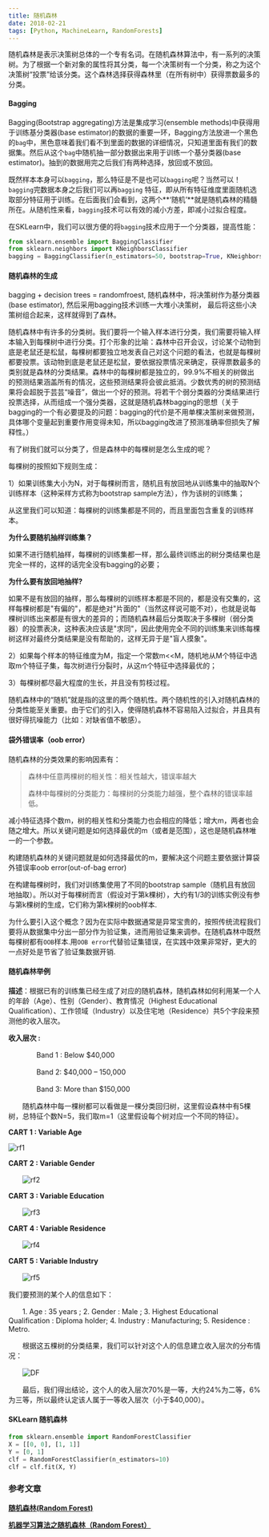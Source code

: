 ```yaml
---
title: 随机森林
date: 2018-02-21
tags: [Python, MachineLearn, RandomForests]
---
```


随机森林是表示决策树总体的一个专有名词。在随机森林算法中，有一系列的决策树。为了根据一个新对象的属性将其分类，每一个决策树有一个分类，称之为这个决策树“投票”给该分类。这个森林选择获得森林里（在所有树中）获得票数最多的分类。

<!-- more -->

#### Bagging

Bagging(Bootstrap aggregating)方法是集成学习(ensemble methods)中获得用于训练基分类器(base estimator)的数据的重要一环，Bagging方法放进一个黑色的`bag`中，黑色意味着我们看不到里面的数据的详细情况，只知道里面有我们的数据集。然后从这个`bag`中随机抽一部分数据出来用于训练一个基分类器(base estimator)。抽到的数据用完之后我们有两种选择，放回或不放回。

既然样本本身可以`bagging`，那么特征是不是也可以`bagging`呢？当然可以！`bagging`完数据本身之后我们可以再`bagging` 特征，即从所有特征维度里面随机选取部分特征用于训练。在后面我们会看到，这两个**‘随机’**就是随机森林的精髓所在。从随机性来看，`bagging`技术可以有效的减小方差，即减小过拟合程度。

在SKLearn中，我们可以很方便的将`bagging`技术应用于一个分类器，提高性能：

```python
from sklearn.ensemble import BaggingClassifier
from sklearn.neighbors import KNeighborsClassifier
bagging = BaggingClassifier(n_estimators=50, bootstrap=True, KNeighborsClassifier(), bootstrap_features=True, max_samples=0.5, max_samples=0.5)
```

#### 随机森林的生成

bagging + decision trees = randomfroest, 随机森林中，将决策树作为基分类器(base estimator),  然后采用bagging技术训练一大堆小决策树， 最后将这些小决策树组合起来，这样就得到了森林。

随机森林中有许多的分类树。我们要将一个输入样本进行分类，我们需要将输入样本输入到每棵树中进行分类。打个形象的比喻：森林中召开会议，讨论某个动物到底是老鼠还是松鼠，每棵树都要独立地发表自己对这个问题的看法，也就是每棵树都要投票。该动物到底是老鼠还是松鼠，要依据投票情况来确定，获得票数最多的类别就是森林的分类结果。森林中的每棵树都是独立的，99.9%不相关的树做出的预测结果涵盖所有的情况，这些预测结果将会彼此抵消。少数优秀的树的预测结果将会超脱于芸芸“噪音”，做出一个好的预测。将若干个弱分类器的分类结果进行投票选择，从而组成一个强分类器，这就是随机森林bagging的思想（关于bagging的一个有必要提及的问题：bagging的代价是不用单棵决策树来做预测，具体哪个变量起到重要作用变得未知，所以bagging改进了预测准确率但损失了解释性。）

有了树我们就可以分类了，但是森林中的每棵树是怎么生成的呢？

每棵树的按照如下规则生成：

1）如果训练集大小为N，对于每棵树而言，随机且有放回地从训练集中的抽取N个训练样本（这种采样方式称为bootstrap sample方法），作为该树的训练集；

从这里我们可以知道：每棵树的训练集都是不同的，而且里面包含重复的训练样本。

**为什么要随机抽样训练集？**

如果不进行随机抽样，每棵树的训练集都一样，那么最终训练出的树分类结果也是完全一样的，这样的话完全没有bagging的必要；

**为什么要有放回地抽样?**

如果不是有放回的抽样，那么每棵树的训练样本都是不同的，都是没有交集的，这样每棵树都是"有偏的"，都是绝对"片面的"（当然这样说可能不对），也就是说每棵树训练出来都是有很大的差异的；而随机森林最后分类取决于多棵树（弱分类器）的投票表决，这种表决应该是"求同"，因此使用完全不同的训练集来训练每棵树这样对最终分类结果是没有帮助的，这样无异于是"盲人摸象"。

2）如果每个样本的特征维度为M，指定一个常数m<<M，随机地从M个特征中选取m个特征子集，每次树进行分裂时，从这m个特征中选择最优的；

3）每棵树都尽最大程度的生长，并且没有剪枝过程。

随机森林中的“随机”就是指的这里的两个随机性。两个随机性的引入对随机森林的分类性能至关重要。由于它们的引入，使得随机森林不容易陷入过拟合，并且具有很好得抗噪能力（比如：对缺省值不敏感）。

#### 袋外错误率（oob error）

随机森林的分类效果的影响因素有：

> 森林中任意两棵树的相关性：相关性越大，错误率越大
>
> 森林中每棵树的分类能力：每棵树的分类能力越强，整个森林的错误率越低。

减小特征选择个数m，树的相关性和分类能力也会相应的降低；增大m，两者也会随之增大。所以关键问题是如何选择最优的m（或者是范围），这也是随机森林唯一的一个参数。

构建随机森林的关键问题就是如何选择最优的m，要解决这个问题主要依据计算袋外错误率oob error(out-of-bag error)

在构建每棵树时，我们对训练集使用了不同的bootstrap sample（随机且有放回地抽取）。所以对于每棵树而言（假设对于第k棵树），大约有1/3的训练实例没有参与第k棵树的生成，它们称为第k棵树的oob样本.

为什么要引入这个概念？因为在实际中数据通常是异常宝贵的，按照传统流程我们要将从数据集中分出一部分作为验证集，进而用验证集来调参。在随机森林中既然每棵树都有`OOB`样本.用`OOB error`代替验证集错误，在实践中效果非常好，更大的一点好处是节省了验证集数据开销.

#### 随机森林举例

**描述**：根据已有的训练集已经生成了对应的随机森林，随机森林如何利用某一个人的年龄（Age）、性别（Gender）、教育情况（Highest Educational Qualification）、工作领域（Industry）以及住宅地（Residence）共5个字段来预测他的收入层次。

**收入层次 :**

　　　　Band 1 : Below $40,000

　　　　Band 2: $40,000 – 150,000

　　　　Band 3: More than $150,000

　　随机森林中每一棵树都可以看做是一棵分类回归树，这里假设森林中有5棵树，总特征个数N=5，我们取m=1（这里假设每个树对应一个不同的特征）。

**CART 1 : Variable Age**

![rf1](http://image-1252432001.coscd.myqcloud.com/RandomForests/rf1.png)

**CART 2 : Variable Gender**

　　![rf2](http://image-1252432001.coscd.myqcloud.com/RandomForests/rf2.png)

**CART 3 : Variable Education**

　　![rf3](http://image-1252432001.coscd.myqcloud.com/RandomForests/rf3.png)

**CART 4 : Variable Residence**

　　![rf4](http://image-1252432001.coscd.myqcloud.com/RandomForests/rf4.png)

**CART 5 : Variable Industry**

　　![rf5](http://image-1252432001.coscd.myqcloud.com/RandomForests/rf5.png)



我们要预测的某个人的信息如下：

　　1. Age : 35 years ; 2. Gender : Male ; 3. Highest Educational Qualification : Diploma holder; 4. Industry : Manufacturing; 5. Residence : Metro.

　　根据这五棵树的分类结果，我们可以针对这个人的信息建立收入层次的分布情况：

　　![DF](http://image-1252432001.coscd.myqcloud.com/RandomForests/DF.png)

　　最后，我们得出结论，这个人的收入层次70%是一等，大约24%为二等，6%为三等，所以最终认定该人属于一等收入层次（小于$40,000）。

#### SKLearn 随机森林

```python
from sklearn.ensemble import RandomForestClassifier
X = [[0, 0], [1, 1]]
Y = [0, 1]
clf = RandomForestClassifier(n_estimators=10)
clf = clf.fit(X, Y)
```



### 参考文章

[**随机森林(Random Forest)**](http://www.cnblogs.com/maybe2030/p/4585705.html)

[**机器学习算法之随机森林（Random Forest）**](http://backnode.github.io/pages/2015/04/23/random-forest.html)









